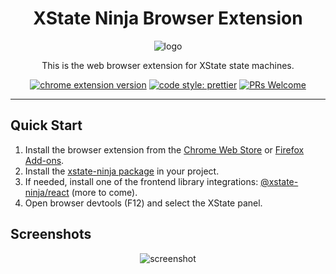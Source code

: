 <div align="center">
  <h1>XState Ninja Browser Extension</h1>
  <img src="https://user-images.githubusercontent.com/489018/182801436-1a9c7cfd-9c67-4343-a430-17ec63f0ff3b.png" alt="logo" />
  <p>This is the web browser extension for XState state machines.</p>
  <p>
    <a href="https://npmjs.com/package/xstate-ninja"><img src="https://img.shields.io/chrome-web-store/v/cogeldipmkjdfjgjkghlmhehejpmcfif" alt="chrome extension version" /></a>
    <a href="https://github.com/prettier/prettier"><img src="https://img.shields.io/badge/code_style-prettier-ff69b4.svg" alt="code style: prettier" /></a>
    <a href="http://makeapullrequest.com"><img src="https://img.shields.io/badge/PRs-welcome-brightgreen.svg" alt="PRs Welcome" /></a>
  </p>
  <hr/>
</div>

## Quick Start

1. Install the browser extension from the [Chrome Web Store](https://chrome.google.com/webstore/detail/xstate-ninja/cogeldipmkjdfjgjkghlmhehejpmcfif) or [Firefox Add-ons](https://addons.mozilla.org/en-US/firefox/addon/xstate-ninja/).
2. Install the [xstate-ninja package](https://github.com/rlaffers/xstate-ninja) in your project.
3. If needed, install one of the frontend library integrations: [@xstate-ninja/react](https://github.com/rlaffers/xstate-ninja/tree/master/packages/xstate-ninja-react) (more to come).
4. Open browser devtools (F12) and select the XState panel.

## Screenshots

<div align="center">
  <img src="https://user-images.githubusercontent.com/489018/193230455-1499360e-79b4-4e38-903c-befd6d311eb6.png" alt="screenshot" />
</div>

